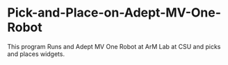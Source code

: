 # Pick-and-Place-on-Adept-MV-One-Robot
This program Runs and Adept MV One Robot at ArM Lab at CSU and picks and places widgets.
